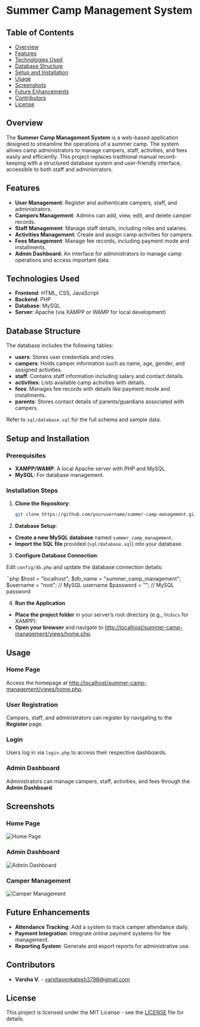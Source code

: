 # Summer Camp Management System

## Table of Contents
- [Overview](#overview)
- [Features](#features)
- [Technologies Used](#technologies-used)
- [Database Structure](#database-structure)
- [Setup and Installation](#setup-and-installation)
- [Usage](#usage)
- [Screenshots](#screenshots)
- [Future Enhancements](#future-enhancements)
- [Contributors](#contributors)
- [License](#license)

## Overview
The **Summer Camp Management System** is a web-based application designed to streamline the operations of a summer camp. The system allows camp administrators to manage campers, staff, activities, and fees easily and efficiently. This project replaces traditional manual record-keeping with a structured database system and user-friendly interface, accessible to both staff and administrators.

## Features
- **User Management**: Register and authenticate campers, staff, and administrators.
- **Campers Management**: Admins can add, view, edit, and delete camper records.
- **Staff Management**: Manage staff details, including roles and salaries.
- **Activities Management**: Create and assign camp activities for campers.
- **Fees Management**: Manage fee records, including payment mode and installments.
- **Admin Dashboard**: An interface for administrators to manage camp operations and access important data.

## Technologies Used
- **Frontend**: HTML, CSS, JavaScript
- **Backend**: PHP
- **Database**: MySQL
- **Server**: Apache (via XAMPP or WAMP for local development)

## Database Structure
The database includes the following tables:

- **users**: Stores user credentials and roles.
- **campers**: Holds camper information such as name, age, gender, and assigned activities.
- **staff**: Contains staff information including salary and contact details.
- **activities**: Lists available camp activities with details.
- **fees**: Manages fee records with details like payment mode and installments.
- **parents**: Stores contact details of parents/guardians associated with campers.

Refer to `sql/database.sql` for the full schema and sample data.

## Setup and Installation

### Prerequisites
- **XAMPP/WAMP**: A local Apache server with PHP and MySQL.
- **MySQL**: For database management.

### Installation Steps

1. **Clone the Repository**:
   ```bash
   git clone https://github.com/yourusername/summer-camp-management.git

2. **Database Setup**:

- **Create a new MySQL database** named `summer_camp_management`.
- **Import the SQL file** provided (`sql/database.sql`) into your database.

3. **Configure Database Connection**:

Edit `config/db.php` and update the database connection details:

``php
$host = "localhost";
$db_name = "summer_camp_management";
$username = "root"; // MySQL username
$password = "";      // MySQL password

4. **Run the Application**

- **Place the project folder** in your server’s root directory (e.g., `htdocs` for XAMPP).
- **Open your browser** and navigate to [http://localhost/summer-camp-management/views/home.php](http://localhost/summer-camp-management/views/home.php).

## Usage

### Home Page
Access the homepage at [http://localhost/summer-camp-management/views/home.php](http://localhost/summer-camp-management/views/home.php).

### User Registration
Campers, staff, and administrators can register by navigating to the **Register** page.

### Login
Users log in via `login.php` to access their respective dashboards.

### Admin Dashboard
Administrators can manage campers, staff, activities, and fees through the **Admin Dashboard**.

## Screenshots

### Home Page
![Home Page](https://github.com/VarshaVenky/summer-camp-management/blob/master/assets/images/Homepage.png)

### Admin Dashboard
![Admin Dashboard](https://github.com/VarshaVenky/summer-camp-management/blob/master/assets/images/Adminhomepage.png)

### Camper Management
![Camper Management](https://github.com/VarshaVenky/summer-camp-management/blob/master/assets/images/Camperenrollment.png)

## Future Enhancements

- **Attendance Tracking**: Add a system to track camper attendance daily.
- **Payment Integration**: Integrate online payment systems for fee management.
- **Reporting System**: Generate and export reports for administrative use.

## Contributors

- **Varsha V.** - [varshavenkatesh3798@gmail.com](mailto:varshavenkatesh3798@gmail.com)

## License

This project is licensed under the MIT License - see the [LICENSE](https://github.com/VarshaVenky/summer-camp-management/blob/master/LICENSE/LICENSE.txt) file for details.


